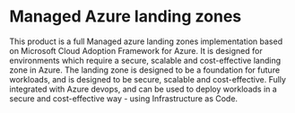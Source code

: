 # Managed Azure landing zones

This product is a full Managed azure landing zones implementation based on Microsoft Cloud Adoption Framework for Azure. It is designed for environments which require a secure, scalable and cost-effective landing zone in Azure. The landing zone is designed to be a foundation for future workloads, and is designed to be secure, scalable and cost-effective.
Fully integrated with Azure devops, and can be used to deploy workloads in a secure and cost-effective way - using Infrastructure as Code.
